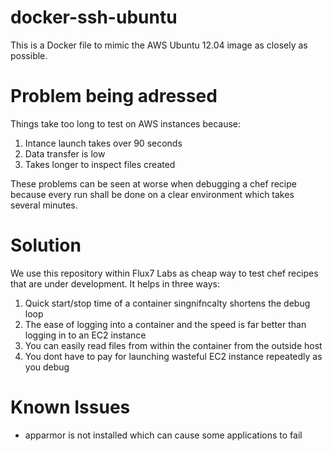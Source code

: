 docker-ssh-ubuntu
=================

This is a Docker file to mimic the AWS Ubuntu 12.04 image as closely as possible.

Problem being adressed
======================
Things take too long to test on AWS instances because: 
1. Intance launch takes over 90 seconds
2. Data transfer is low
3. Takes longer to inspect files created 

These problems can be seen at worse when debugging a chef recipe because every run shall be done on a clear environment which takes several minutes. 

Solution
========
We use this repository within Flux7 Labs as cheap way to test chef recipes that are under development. It helps in three ways: 

1. Quick start/stop time of a container singnifncalty shortens the debug loop
2. The ease of logging into a container and the speed is far better than logging in to an EC2 instance
3. You can easily read files from within the container from the outside host 
4. You dont have to pay for launching wasteful EC2 instance repeatedly as you debug 

Known Issues
============
* apparmor is not installed which can cause some applications to fail
